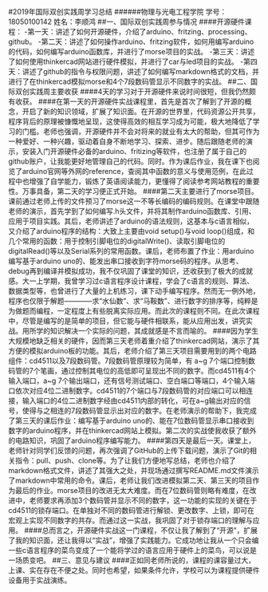 #2019年国际双创实践周学习总结
######物理与光电工程学院  学号：18050100142  姓名：李顺鸿
##一、国际双创实践周参与情况
####开源硬件课程：
-第一天：讲述了如何开源硬件，介绍了arduino、fritzing、processing、github。
-第二天：讲述了如何操作arduino、fritzing软件，如何用编写arduino的代码，如何编写arduino函数库，并进行了morse项目的实战。
-第三天：讲述了如何使用thinkercad网站进行硬件模拟，并进行了car与led项目的实战。
-第四天：讲述了github的指令与权限问题，讲述了如何编写markdown格式的文档，并进行了在thinkercad模拟morse和4个7段数码管显示不同数字的实战。
##二、国际双创实践周主要收获
####4天的学习对于开源硬件来说时间很短，但我仍然颇有收获。
####在第一天的开源硬件实战课程里，首先是首次了解到了开源的概念，开启了新的知识领域，扩展了知识面。在开源的世界里，代码资源公开共享，程序背后的原理被慷慨地呈现，这使得高效的相互学习成为可能，极大地降低了学习的门槛。老师也强调，开源硬件并不会对将来的就业有太大的帮助，但其可作为一种爱好、一种兴趣，驱动着自身不断地学习、探索、进步。随后跟随老师的演示，安装入门开源硬件必备的arduino、fritizing等软件，也注册了属于自己的github账户，让我能更好地管理自己的代码。同时。作为课后作业，我在课下也阅览了arduino官网等外网的reference，查阅其中函数的意义与使用范例，在此过程中也增强了自学能力，锻炼了英语阅读能力，更懂得了阅读参考网站教程的重要性。万事具备，第二天的学习便正式开始。
####第二天主要进行了morse项目。课前通过老师上传的文件预习了morse这一不等长编码的编码规则。在课堂中跟随老师的演示，首先学到了如何编写.h头文件，并将其制作arduino函数库、引用、应用于项目实践。其后，老师讲述了arduino的语法规则，这基本与c语言相似，又介绍了arduino程序的结构：大致上主要由void setup()与void loop()组成，和几个常用的函数：用于控制引脚电位的digitalWrite()、读取引脚电位的digitalRead()等以及Serial系列的常用函数。课后，老师布置了作业：用arduino编写基于arduino uno的、能发出串口接收到字符morse码的程序。从思考、debug再到编译并模拟成功，我不仅巩固了课堂的知识，还收获到了极大的成就感。大一上学期，我曾学习过c语言程序设计课程，学会了c语言的规则、算法、数据类型等，也曾进行了大量的上机练习，课下动手编写程序。然而无一例外地，程序也仅限于解题————求“水仙数”、求“马鞍数”、进行数字的排序等，纯粹是为做题而编程，一定程度上有些脱离实际应用。而此次的课程则不同。在此次课程中，尽管是编写的是简单的项目，但它能与硬件相联系，能从应用出发，讲究实战。用所学的知识解决一个实际的问题，其成就感是不言而喻的。
####因为学生大规模地缺乏相关的硬件，因而第三天老师着重介绍了thinkercad网站，演示了其方便的模拟arduino板的功能。其后，老师介绍了第三天项目需要用到的两个电路组件：cd4511以及7段数码管。7段数码管原理较为简单，有 a~g 7个端口控制数码管的7个笔画，通过控制其电位的高低即可呈现出不同的数字。而cd4511有4个输入端口，a~g 7个输出端口，还有信号测试端口、空白端口等端口，4个输入端口依次对应4位二进制数字。cd4511的7个端口与7段数码管的对应端口可以相连接，输入端口的4位二进制数字经由cd4511内部的转化，可在a~g输出对应的信号，使得与之相连的7段数码管显示出对应的数字。在老师演示的帮助下，我完成了第三天的课后作业：编写基于arduino uno的、能在7位数码管显示串口接收到数字的arduino程序，并在thinkercad网站上模拟。第二次的实战使我收获了额外的电路知识，巩固了arduino程序编写能力。
####第四天是最后一天。课堂上，老师针对同学们反馈的问题，再次强调了GitHub的上传下载问题，演示了Git的相关指令：pull、push、clone等。为了让我们方便地写总结，老师也介绍了markdown格式文件，讲述了其强大之处，并现场通过撰写README.md文件演示了markdown中常用的命令。课后，老师让我们改进模拟第二天、第三天的项目作为最后的作业。morse项目的改进无太大难度。而在7位数码管则略有难度，在改进中，老师要求再添加3个数码管并显示不同的数字，这一功能的实现的关键在于cd4511的锁存端口。在单独对不同的数码管进行解锁、更改数字、上锁，即可在宏观上实现不同数字的共存。而通过这一实战，我巩固了对于锁存端口的理解与应用。
####总而言之，开源硬件实战这一门课程，不仅让我了解到了“开源”，扩展了我的知识面，还让我得以“实战”，增强了实践能力。它成功地让我从一个只会编一些c语言程序的菜鸟变成了一个能将学过的语言应用于硬件上的菜鸟，可以说是一场质变吧。
##三、意见与建议
####正如同老师所说的，课程的课容量过大，上课、实在存在不便之处。同时也希望，如果条件允许，学校可以为课程提供硬件设备用于实战演练。
